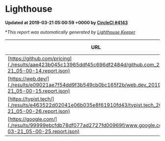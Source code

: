 
# Lighthouse

**Updated at 2019-03-21 05:00:59 +0000 by [CircleCI #4143](https://circleci.com/gh/ItinerisLtd/lighthouse-keeper-example/4143)**

**This report was automatically generated by [Lighthouse Keeper](https://github.com/itinerisltd/lighthouse-keeper)*

| URL | Performance | Accessibility | Best Practices | SEO | PWA | Updated At |
| --- | --- | --- | --- | --- | --- | --- |
| [https://github.com/pricing](./results/aae423b045c13965ddf45c696df2484d/github.com_2019-03-21_05-00-14.report.json) | 0.87 | 0.89 | 0.93 | 0.9 | 0.58 | 2019-03-21T05:00:14.370Z |
| [https://web.dev/](./results/e09021ae7f54dd9f3b549cb0bc165f2b/web.dev_2019-03-21_05-00-15.report.json) | 0.95 | 0.93 | 0.93 | 0.96 | 1 | 2019-03-21T05:00:15.071Z |
| [https://typist.tech/](./results/e463522d02041e06b035e8f61910fd43/typist.tech_2019-03-21_05-00-26.report.json) | 1 |  |  |  |  | 2019-03-21T05:00:26.774Z |
| [https://google.com/](./results/99999ebcfdb78df077ad2727fd00969f/www.google.com_2019-03-21_05-00-25.report.json) | 0.87 | 0.71 | 0.93 | 0.82 | 0.58 | 2019-03-21T05:00:25.044Z |
